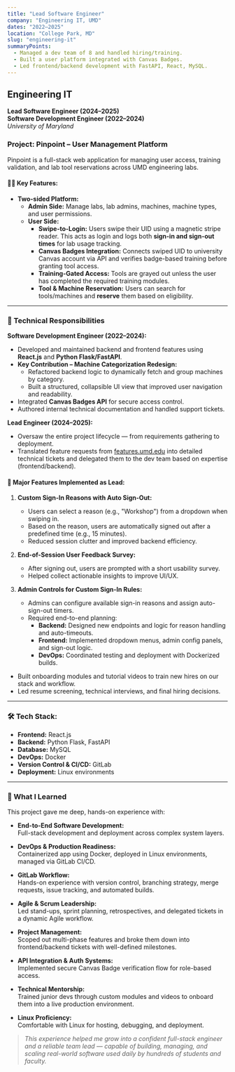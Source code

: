 ```yaml
---
title: "Lead Software Engineer"
company: "Engineering IT, UMD"
dates: "2022–2025"
location: "College Park, MD"
slug: "engineering-it"
summaryPoints:
  - Managed a dev team of 8 and handled hiring/training.
  - Built a user platform integrated with Canvas Badges.
  - Led frontend/backend development with FastAPI, React, MySQL.
---
```

## Engineering IT  
**Lead Software Engineer (2024–2025)**  
**Software Development Engineer (2022–2024)**  
_University of Maryland_

### Project: Pinpoint – User Management Platform

Pinpoint is a full-stack web application for managing user access, training validation, and lab tool reservations across UMD engineering labs.

#### 👨‍💻 Key Features:
- **Two-sided Platform:**
  - **Admin Side:** Manage labs, lab admins, machines, machine types, and user permissions.
  - **User Side:**  
    - **Swipe-to-Login:** Users swipe their UID using a magnetic stripe reader. This acts as login and logs both **sign-in and sign-out times** for lab usage tracking.  
    - **Canvas Badges Integration:** Connects swiped UID to university Canvas account via API and verifies badge-based training before granting tool access.  
    - **Training-Gated Access:** Tools are grayed out unless the user has completed the required training modules.  
    - **Tool & Machine Reservation:** Users can search for tools/machines and **reserve** them based on eligibility.

---

### 🔧 Technical Responsibilities

**Software Development Engineer (2022–2024):**
- Developed and maintained backend and frontend features using **React.js** and **Python Flask/FastAPI**.
- **Key Contribution – Machine Categorization Redesign:**
  - Refactored backend logic to dynamically fetch and group machines by category.
  - Built a structured, collapsible UI view that improved user navigation and readability.
- Integrated **Canvas Badges API** for secure access control.
- Authored internal technical documentation and handled support tickets.

**Lead Engineer (2024–2025):**
- Oversaw the entire project lifecycle — from requirements gathering to deployment.
- Translated feature requests from [features.umd.edu](https://features.umd.edu) into detailed technical tickets and delegated them to the dev team based on expertise (frontend/backend).

#### 🧠 Major Features Implemented as Lead:
1. **Custom Sign-In Reasons with Auto Sign-Out:**
   - Users can select a reason (e.g., "Workshop") from a dropdown when swiping in.
   - Based on the reason, users are automatically signed out after a predefined time (e.g., 15 minutes).
   - Reduced session clutter and improved backend efficiency.

2. **End-of-Session User Feedback Survey:**
   - After signing out, users are prompted with a short usability survey.
   - Helped collect actionable insights to improve UI/UX.

3. **Admin Controls for Custom Sign-In Rules:**
   - Admins can configure available sign-in reasons and assign auto-sign-out timers.
   - Required end-to-end planning:
     - **Backend:** Designed new endpoints and logic for reason handling and auto-timeouts.
     - **Frontend:** Implemented dropdown menus, admin config panels, and sign-out logic.
     - **DevOps:** Coordinated testing and deployment with Dockerized builds.

- Built onboarding modules and tutorial videos to train new hires on our stack and workflow.
- Led resume screening, technical interviews, and final hiring decisions.

---

### 🛠️ Tech Stack:
- **Frontend:** React.js  
- **Backend:** Python Flask, FastAPI  
- **Database:** MySQL  
- **DevOps:** Docker  
- **Version Control & CI/CD:** GitLab  
- **Deployment:** Linux environments

---

### 🚀 What I Learned

This project gave me deep, hands-on experience with:

- **End-to-End Software Development:**  
  Full-stack development and deployment across complex system layers.

- **DevOps & Production Readiness:**  
  Containerized app using Docker, deployed in Linux environments, managed via GitLab CI/CD.

- **GitLab Workflow:**  
  Hands-on experience with version control, branching strategy, merge requests, issue tracking, and automated builds.

- **Agile & Scrum Leadership:**  
  Led stand-ups, sprint planning, retrospectives, and delegated tickets in a dynamic Agile workflow.

- **Project Management:**  
  Scoped out multi-phase features and broke them down into frontend/backend tickets with well-defined milestones.

- **API Integration & Auth Systems:**  
  Implemented secure Canvas Badge verification flow for role-based access.

- **Technical Mentorship:**  
  Trained junior devs through custom modules and videos to onboard them into a live production environment.

- **Linux Proficiency:**  
  Comfortable with Linux for hosting, debugging, and deployment.

> _This experience helped me grow into a confident full-stack engineer and a reliable team lead — capable of building, managing, and scaling real-world software used daily by hundreds of students and faculty._
